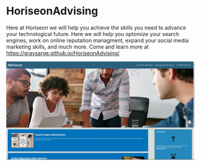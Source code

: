 # HoriseonAdvising
Here at Horiseon we will help you achieve the skills you need to advance your technological future. Here we will help you optomize your search engines, work on online reputation managment, expand your social media marketing skills, and much more.
Come and learn more at https://graysarge.github.io/HoriseonAdvising/

![Site Preview](https://github.com/graysarge/HoriseonAdvising/blob/main/Develop/assets/images/website-preview.jpg)